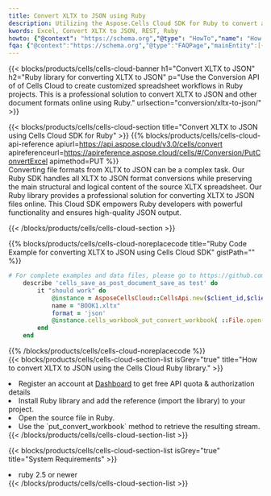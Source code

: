 ```yaml
---
title: Convert XLTX to JSON using Ruby 
description: Utilizing the Aspose.Cells Cloud SDK for Ruby to convert a XLTX format file to a JSON format file. 
kwords: Excel, Convert XLTX to JSON, REST, Ruby
howto: {"@context": "https://schema.org","@type": "HowTo","name": "How to convert XLTX to JSON using the Cells Cloud Ruby library.","description": "How to convert XLTX to JSON using the Cells Cloud Ruby library.","image": {"@type": "ImageObject"},"url": "/ruby/conversion/xltx-to-json/","step": [{ "@type": "HowToStep","name": "How to convert XLTX to JSON using the Cells Cloud Ruby library. step 1", "image": {"@type": "ImageObject",},"url": "/ruby/conversion/xltx-to-json/","text": "Register an account at <a href='https://dashboard.aspose.cloud/'>Dashboard</a> to get free API quota & authorization details",},{ "@type": "HowToStep","name": "How to convert XLTX to JSON using the Cells Cloud Ruby library. step 1", "image": {"@type": "ImageObject",},"url": "/ruby/conversion/xltx-to-json/","text": "Install Ruby library and add the reference (import the library) to your project.",},{ "@type": "HowToStep","name": "How to convert XLTX to JSON using the Cells Cloud Ruby library. step 1", "image": {"@type": "ImageObject",},"url": "/ruby/conversion/xltx-to-json/","text": "Open the source file in Ruby.",},{ "@type": "HowToStep","name": "How to convert XLTX to JSON using the Cells Cloud Ruby library. step 1", "image": {"@type": "ImageObject",},"url": "/ruby/conversion/xltx-to-json/","text": "Use the `put_convert_workbook` method to retrieve the resulting stream.",}, ],"supply": {"@type": "HowToSupply","name": "document"},"tool": [{"@type": "HowToTool","name": "RubyMine, Visual Studio Code, Aptana Studio, NetBeans"},{"@type": "HowToTool","name": "Aspose Cells"}],"totalTime": "PT6M"}
fqa: {"@context":"https://schema.org","@type":"FAQPage","mainEntity":[{"@type":"Question","name":"Why convert file formats in C# using REST API?","acceptedAnswer":{"@type":"Answer","text":"Documents are encoded in many ways, and some files may be incompatible with the software you use. To open and read such files, just convert them to appropriate file formats.<br/><ol><li>Install .NET SDK and add the reference (import the library) to your project.</li><li>Open the source file in C# using REST API.</li><li>Call the PutConvertWorkbookRequest() method, passing an output filename with required extension.</li><li>Get the result of conversion as a separate file.</li></ol>"}},{"@type":"Question","name":"What file formats can I convert with your C# library?","acceptedAnswer":{"@type":"Answer","text":"We support a variety of file formats for conversion using .NET library, including XLSX, Excel, xls , PDF, CSV, HTML, Markdown, XML, PNG, JPG, TIFF, Json, TXT and many more."}},{"@type":"Question","name":"What is the maximum allowed file size for conversion using this .NET library?","acceptedAnswer":{"@type":"Answer","text":"There are no file size limits for format conversions using .NET library."}}]}
---
```



{{< blocks/products/cells/cells-cloud-banner h1="Convert XLTX to JSON" h2="Ruby library for converting XLTX to JSON" p="Use the Conversion API of of Cells Cloud to create customized spreadsheet workflows in Ruby projects. This is a professional solution to convert XLTX to JSON and other document formats online using Ruby." urlsection="conversion/xltx-to-json/" >}}

{{< blocks/products/cells/cells-cloud-section  title="Convert XLTX to JSON using Cells Cloud SDK for Ruby" >}}
{{% blocks/products/cells/cells-cloud-api-reference  apiurl=https://api.aspose.cloud/v3.0/cells/convert  apireferenceurl=https://apireference.aspose.cloud/cells/#/Conversion/PutConvertExcel  apimethod=PUT %}}
<br/>
Converting file formats from XLTX to JSON can be a complex task. Our Ruby SDK handles all XLTX to JSON format conversions while preserving the main structural and logical content of the source XLTX spreadsheet. Our Ruby library provides a professional solution for converting XLTX to JSON files online. This Cloud SDK empowers Ruby developers with powerful functionality and ensures high-quality JSON output.

{{< /blocks/products/cells/cells-cloud-section >}}

{{% blocks/products/cells/cells-cloud-noreplacecode title="Ruby Code Example for converting XLTX to JSON using Cells Cloud SDK" gistPath="" %}}
 
```ruby
# For complete examples and data files, please go to https://github.com/aspose-cells-cloud/aspose-cells-cloud-ruby/
    describe 'cells_save_as_post_document_save_as test' do
        it "should work" do
            @instance = AsposeCellsCloud::CellsApi.new($client_id,$client_secret,"v3.0","https://api.aspose.cloud/")
            name = "BOOK1.xltx"
            format = 'json'
            @instance.cells_workbook_put_convert_workbook( ::File.open(File.expand_path("data/"+name),"r")  {|io| io.read(io.size) },{:format=>format})     
        end
    end
```
 
{{% /blocks/products/cells/cells-cloud-noreplacecode  %}}
<br/>
{{< blocks/products/cells/cells-cloud-section-list isGrey="true"  title="How to convert XLTX to JSON using the Cells Cloud Ruby library." >}}
<li>Register an account at <a href="https://dashboard.aspose.cloud/">Dashboard</a> to get free API quota & authorization details</li>
<li>Install Ruby library and add the reference (import the library) to your project.</li>
<li>Open the source file in Ruby.</li>
<li>Use the `put_convert_workbook` method to retrieve the resulting stream.</li>
{{< /blocks/products/cells/cells-cloud-section-list >}}

{{< blocks/products/cells/cells-cloud-section-list isGrey="true"  title="System Requirements" >}}
<li>ruby 2.5 or newer</li>
{{< /blocks/products/cells/cells-cloud-section-list >}}
